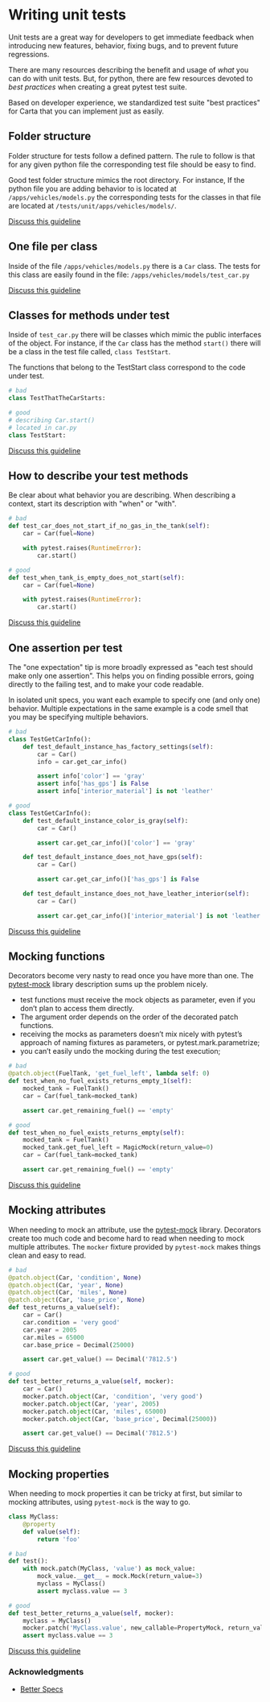 # Writing unit tests

Unit tests are a great way for developers to get immediate feedback when introducing new features, behavior, fixing bugs, and to prevent future regressions.

There are many resources describing the benefit and usage of _what_ you can do with unit tests. But, for python, there are few resources devoted to _best practices_ when creating a great pytest test suite.

Based on developer experience, we standardized test suite "best practices" for Carta that you can implement just as easily.

## Folder structure

Folder structure for tests follow a defined pattern. The rule to follow is that for any given python file the corresponding test file should be easy to find.

Good test folder structure mimics the root directory. For instance, If the python file you are adding behavior to is located at `/apps/vehicles/models.py` the corresponding tests for the classes in that file are located at `/tests/unit/apps/vehicles/models/`.

[Discuss this guideline](/../../issues/1)

## One file per class

Inside of the file `/apps/vehicles/models.py` there is a `Car` class. The tests for this class are easily found in the file:  `/apps/vehicles/models/test_car.py`

[Discuss this guideline](/../../issues/2)

## Classes for methods under test

Inside of `test_car.py` there will be classes which mimic the public interfaces of the object. For instance, if the `Car` class has the method `start()` there will be a class in the test file called, `class TestStart`.

The functions that belong to the TestStart class correspond to the code under test.

```py
# bad
class TestThatTheCarStarts:

# good
# describing Car.start()
# located in car.py
class TestStart:
```

[Discuss this guideline](/../../issues/3)

## How to describe your test methods

Be clear about what behavior you are describing. When describing a context,
start its description with "when" or "with".

```py
# bad
def test_car_does_not_start_if_no_gas_in_the_tank(self):
    car = Car(fuel=None)

    with pytest.raises(RuntimeError):
        car.start()

# good
def test_when_tank_is_empty_does_not_start(self):
    car = Car(fuel=None)

    with pytest.raises(RuntimeError):
        car.start()
```

[Discuss this guideline](/../../issues/4)

## One assertion per test

The "one expectation" tip is more broadly expressed as "each test should make only one assertion". This helps you on finding possible errors, going directly to the failing test, and to make your code readable.

In isolated unit specs, you want each example to specify one (and only one) behavior. Multiple expectations in the same example is a code smell that you may be specifying multiple behaviors.

```py
# bad
class TestGetCarInfo():
    def test_default_instance_has_factory_settings(self):
        car = Car()
        info = car.get_car_info()

        assert info['color'] == 'gray'
        assert info['has_gps'] is False
        assert info['interior_material'] is not 'leather'

# good
class TestGetCarInfo():
    def test_default_instance_color_is_gray(self):
        car = Car()

        assert car.get_car_info()['color'] == 'gray'

    def test_default_instance_does_not_have_gps(self):
        car = Car()

        assert car.get_car_info()['has_gps'] is False

    def test_default_instance_does_not_have_leather_interior(self):
        car = Car()

        assert car.get_car_info()['interior_material'] is not 'leather'
```

[Discuss this guideline](/../../issues/5)


## Mocking functions

Decorators become very nasty to read once you have more than one. The [pytest-mock](https://pypi.python.org/pypi/pytest-mock) library description sums up the problem nicely.

* test functions must receive the mock objects as parameter, even if you don’t plan to access them directly.
* The argument order depends on the order of the decorated patch functions.
* receiving the mocks as parameters doesn’t mix nicely with pytest’s approach of naming fixtures as parameters, or pytest.mark.parametrize;
* you can’t easily undo the mocking during the test execution;

```py
# bad
@patch.object(FuelTank, 'get_fuel_left', lambda self: 0)
def test_when_no_fuel_exists_returns_empty_1(self):
    mocked_tank = FuelTank()
    car = Car(fuel_tank=mocked_tank)

    assert car.get_remaining_fuel() == 'empty'

# good
def test_when_no_fuel_exists_returns_empty(self):
    mocked_tank = FuelTank()
    mocked_tank.get_fuel_left = MagicMock(return_value=0)
    car = Car(fuel_tank=mocked_tank)

    assert car.get_remaining_fuel() == 'empty'
```

[Discuss this guideline](/../../issues/6)

## Mocking attributes

When needing to mock an attribute, use the [pytest-mock](https://pypi.python.org/pypi/pytest-mock) library. Decorators create too much code and become hard to read when needing to mock multiple attributes. The `mocker` fixture provided by `pytest-mock` makes things clean and easy to read.

```py
# bad
@patch.object(Car, 'condition', None)
@patch.object(Car, 'year', None)
@patch.object(Car, 'miles', None)
@patch.object(Car, 'base_price', None)
def test_returns_a_value(self):
    car = Car()
    car.condition = 'very good'
    car.year = 2005
    car.miles = 65000
    car.base_price = Decimal(25000)

    assert car.get_value() == Decimal('7812.5')

# good
def test_better_returns_a_value(self, mocker):
    car = Car()
    mocker.patch.object(Car, 'condition', 'very good')
    mocker.patch.object(Car, 'year', 2005)
    mocker.patch.object(Car, 'miles', 65000)
    mocker.patch.object(Car, 'base_price', Decimal(25000))

    assert car.get_value() == Decimal('7812.5')
```

[Discuss this guideline](/../../issues/7)


## Mocking properties

When needing to mock properties it can be tricky at first, but similar to mocking attributes, using `pytest-mock` is the way to go.

```py
class MyClass:
    @property
    def value(self):
        return 'foo'

# bad
def test():
    with mock.patch(MyClass, 'value') as mock_value:
        mock_value.__get__ = mock.Mock(return_value=3)
        myclass = MyClass()
        assert myclass.value == 3

# good
def test_better_returns_a_value(self, mocker):
    myclass = MyClass()
    mocker.patch('MyClass.value', new_callable=PropertyMock, return_value=3)
    assert myclass.value == 3
```

[Discuss this guideline](/../../issues/9)

### Acknowledgments

* [Better Specs](http://www.betterspecs.org/)

